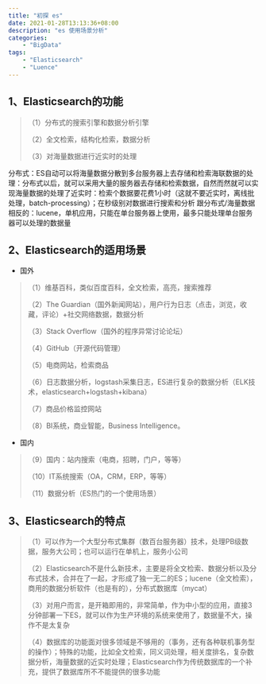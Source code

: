 ```yaml
---
title: "初探 es"
date: 2021-01-28T13:13:36+08:00
description: "es 使用场景分析"
categories:
    - "BigData"
tags:
    - "Elasticsearch"
    - "Luence"
---
```


## 1、Elasticsearch的功能
>（1）分布式的搜索引擎和数据分析引擎
>
>（2）全文检索，结构化检索，数据分析
>
>（3）对海量数据进行近实时的处理

 分布式：ES自动可以将海量数据分散到多台服务器上去存储和检索海联数据的处理：分布式以后，就可以采用大量的服务器去存储和检索数据，自然而然就可以实现海量数据的处理了近实时：检索个数据要花费1小时（这就不要近实时，离线批处理，batch-processing）；在秒级别对数据进行搜索和分析
 跟分布式/海量数据相反的：lucene，单机应用，只能在单台服务器上使用，最多只能处理单台服务器可以处理的数据量

## 2、Elasticsearch的适用场景

 - 国外
>（1）维基百科，类似百度百科，全文检索，高亮，搜索推荐
>
>（2）The Guardian（国外新闻网站），用户行为日志（点击，浏览，收藏，评论）+社交网络数据，数据分析
>
>（3）Stack Overflow（国外的程序异常讨论论坛）
>
>（4）GitHub（开源代码管理）
>
>（5）电商网站，检索商品
>
>（6）日志数据分析，logstash采集日志，ES进行复杂的数据分析（ELK技术，elasticsearch+logstash+kibana）
>
>（7）商品价格监控网站
>
>（8）BI系统，商业智能，Business Intelligence。

 - 国内

>（9）国内：站内搜索（电商，招聘，门户，等等）
>
>（10）IT系统搜索（OA，CRM，ERP，等等）
>
>（11）数据分析（ES热门的一个使用场景）

## 3、Elasticsearch的特点

>（1）可以作为一个大型分布式集群（数百台服务器）技术，处理PB级数据，服务大公司；也可以运行在单机上，服务小公司
>
>（2）Elasticsearch不是什么新技术，主要是将全文检索、数据分析以及分布式技术，合并在了一起，才形成了独一无二的ES；lucene（全文检索），商用的数据分析软件（也是有的），分布式数据库（mycat）
>
>（3）对用户而言，是开箱即用的，非常简单，作为中小型的应用，直接3分钟部署一下ES，就可以作为生产环境的系统来使用了，数据量不大，操作不是太复杂
>
>（4）数据库的功能面对很多领域是不够用的（事务，还有各种联机事务型的操作）；特殊的功能，比如全文检索，同义词处理，相关度排名，复杂数据分析，海量数据的近实时处理；Elasticsearch作为传统数据库的一个补充，提供了数据库所不不能提供的很多功能